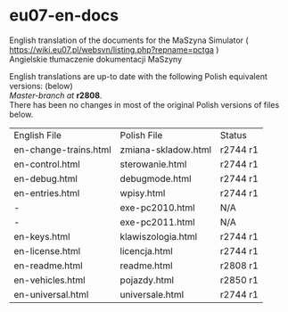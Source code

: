 # eu07-en-docs
English translation of the documents for the MaSzyna Simulator ( https://wiki.eu07.pl/websvn/listing.php?repname=pctga ) 
<br>Angielskie tłumaczenie dokumentacji MaSzyny 

English translations are up-to date with the following Polish equivalent versions: (below) <br>
<i>Master-branch at </i><b>r2808</b>.<br>
There has been no changes in most of the original Polish versions of files below.
<table>
<tr><td>English File</td><td>Polish File</td><td>Status</td></tr>
<tr><td>en-change-trains.html</td><td>zmiana-skladow.html</td><td>r2744 r1</td></tr>
<tr><td>en-control.html</td><td>sterowanie.html</td><td>r2744 r1</td></tr>
<tr><td>en-debug.html</td><td>debugmode.html</td><td>r2744 r1</td></tr>
<tr><td>en-entries.html</td><td>wpisy.html</td><td>r2744 r1</td></tr>
<tr><td>-</td><td>exe-pc2010.html</td><td>N/A</td></tr>
<tr><td>-</td><td>exe-pc2011.html</td><td>N/A</td></tr>
<tr><td>en-keys.html</td><td>klawiszologia.html</td><td>r2744 r1</td></tr>
<tr><td>en-license.html</td><td>licencja.html</td><td>r2744 r1</td></tr>
<tr><td>en-readme.html</td><td>readme.html</td><td>r2808 r1</td></tr>
<tr><td>en-vehicles.html</td><td>pojazdy.html</td><td>r2850 r1</td></tr>
<tr><td>en-universal.html</td><td>universale.html</td><td>r2744 r1</td></tr>
</table>
